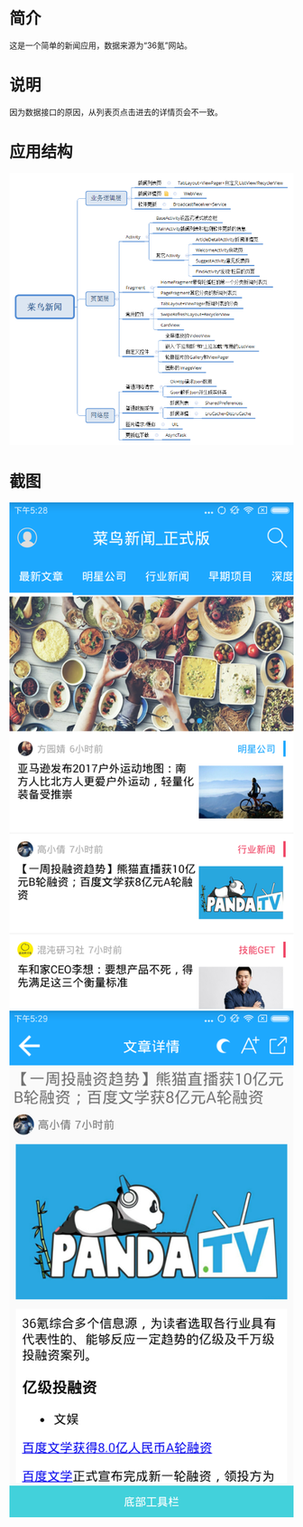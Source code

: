 # 简介
这是一个简单的新闻应用，数据来源为“36氪”网站。
# 说明
因为数据接口的原因，从列表页点击进去的详情页会不一致。
# 应用结构
![](https://github.com/xiongwo/CaiNiaoNews_b/blob/master/%E8%8F%9C%E9%B8%9F%E6%96%B0%E9%97%BB.png)
# 截图
![](https://github.com/xiongwo/CaiNiaoNews_b/blob/master/%E5%88%97%E8%A1%A8%E9%A1%B5.png)
![](https://github.com/xiongwo/CaiNiaoNews_b/blob/master/%E8%AF%A6%E6%83%85%E9%A1%B5.png)

